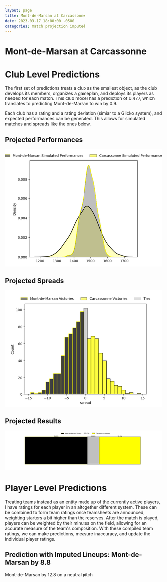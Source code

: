 ```yaml
---  
layout: page  
title: Mont-de-Marsan at Carcassonne  
date: 2023-03-17 18:00:00 -0500  
categories: match projection imputed  
---
```

# Mont-de-Marsan at Carcassonne

# Club Level Predictions


The first set of predictions treats a club as the smallest object, as the club develops its members, organizes a gameplan, and deploys its players as needed for each match. This club model has a prediction of 0.477, which translates to predicting Mont-de-Marsan to win by 0.9.

Each club has a rating and a rating deviation (simiar to a Glicko system), and expected performances can be generated. This allows for simulated matches and spreads like the ones below.
## Projected Performances


![Projected Performances](plots/performances_2023-03-17-Carcassonne-Mont-de-Marsan.png)
## Projected Spreads


![Projected Spreads](plots/spreads_2023-03-17-Carcassonne-Mont-de-Marsan.png)
## Projected Results


![Projected Results](plots/resultbar_2023-03-17-Carcassonne-Mont-de-Marsan.png)
# Player Level Predictions


Treating teams instead as an entity made up of the currently active players, I have ratings for each player in an altogether different system. These can be combined to form team ratings once teamsheets are announced, weighting starters a bit higher than the reserves. After the match is played, players can be weighted by their minutes on the field, allowing for an accurate measure of the team's composition. With these compiled team ratings, we can make predictions, measure inaccuracy, and update the individual player ratings.
## Prediction with Imputed Lineups: Mont-de-Marsan by 8.8


Mont-de-Marsan by 12.8 on a neutral pitch

